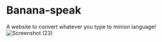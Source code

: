 # Banana-speak
A website to convert whatever you type to minion language!
![Screenshot (23)](https://user-images.githubusercontent.com/94384027/202230521-79006018-63fe-4ed2-9d9c-3e7f8873df73.png)
